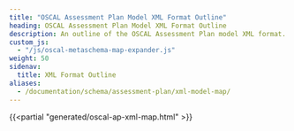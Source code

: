 ```yaml
---
title: "OSCAL Assessment Plan Model XML Format Outline"
heading: OSCAL Assessment Plan Model XML Format Outline
description: An outline of the OSCAL Assessment Plan model XML format.
custom_js:
  - "/js/oscal-metaschema-map-expander.js"
weight: 50
sidenav:
  title: XML Format Outline
aliases:
  - /documentation/schema/assessment-plan/xml-model-map/
---
```


{{<partial "generated/oscal-ap-xml-map.html" >}}
